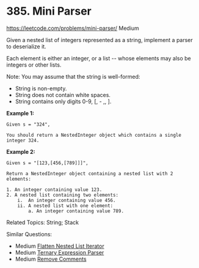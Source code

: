 # 385. Mini Parser
<https://leetcode.com/problems/mini-parser/>
Medium

Given a nested list of integers represented as a string, implement a parser to deserialize it.

Each element is either an integer, or a list -- whose elements may also be integers or other lists.

Note: You may assume that the string is well-formed:

  * String is non-empty.
  * String does not contain white spaces.
  * String contains only digits 0-9, [, - ,, ].

**Example 1:**

    Given s = "324",

    You should return a NestedInteger object which contains a single integer 324.

**Example 2:**

    Given s = "[123,[456,[789]]]",

    Return a NestedInteger object containing a nested list with 2 elements:

    1. An integer containing value 123.
    2. A nested list containing two elements:
        i.  An integer containing value 456.
        ii. A nested list with one element:
            a. An integer containing value 789.

Related Topics: String; Stack

Similar Questions: 
* Medium [Flatten Nested List Iterator](https://leetcode.com/problems/flatten-nested-list-iterator/)
* Medium [Ternary Expression Parser](https://leetcode.com/problems/ternary-expression-parser/)
* Medium [Remove Comments](https://leetcode.com/problems/remove-comments/)